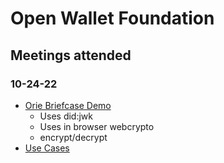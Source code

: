 # Open Wallet Foundation

## Meetings attended

### 10-24-22

- [Orie Briefcase Demo](https://briefcase.transmute.id/)
  - Uses did:jwk
  - Uses in browser webcrypto
  - encrypt/decrypt
- [Use Cases](https://docs.google.com/spreadsheets/d/1kB0mnuE8yx4yfP_bVoRjnJzfT2eHkD_POxrjtnzYiKs/edit#gid=0)
